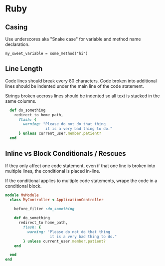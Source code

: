 # Ruby

## Casing

Use underscores aka "Snake case" for variable and method name declaration.

`my_sweet_variable = some_method("hi")`


## Line Length

Code lines should break every 80 characters.
Code broken into additional lines should be indented under the main line of the code statement.

Strings broken accross lines should be indented so all text is stacked in the same columns.

```ruby
  def do_something
    redirect_to home_path, 
      flash: { 
        warning: "Please do not do that thing
                  it is a very bad thing to do." 
      } unless current_user.member.patient?
  end
```



## Inline vs Block Conditionals / Rescues

If they only affect one code statement, even if that one line is broken into multiple lines, the conditional is placed in-line.

If the conditional applies to multiple code statements, wrape the code in a conditional block.


```ruby
module MyModule
  class MyController < ApplicationController
    
    before_filter :do_something

    def do_something
      redirect_to home_path, 
        flash: { 
          warning: "Please do not do that thing
                    it is a very bad thing to do." 
        } unless current_user.member.patient?
    end

  end
end
```
